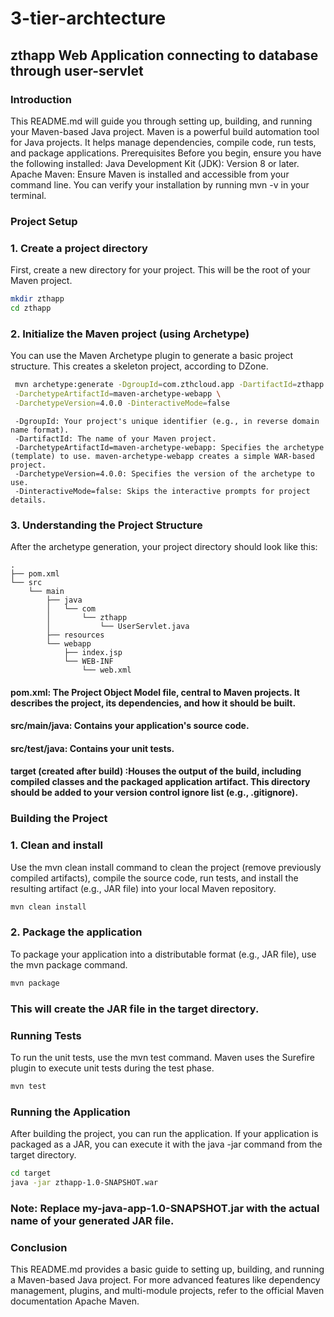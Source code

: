# 3-tier-archtecture

## zthapp Web Application connecting to database through user-servlet

### Introduction

This README.md will guide you through setting up, building, and running your Maven-based Java project. Maven is a powerful build automation tool for Java projects. It helps manage dependencies, compile code, run tests, and package applications.
Prerequisites
Before you begin, ensure you have the following installed:
Java Development Kit (JDK): Version 8 or later.
Apache Maven: Ensure Maven is installed and accessible from your command line. You can verify your installation by running mvn -v in your terminal.

### Project Setup

### 1. Create a project directory
First, create a new directory for your project. This will be the root of your Maven project.

```bash
mkdir zthapp
cd zthapp
```

### 2. Initialize the Maven project (using Archetype)
You can use the Maven Archetype plugin to generate a basic project structure. This creates a skeleton project, according to DZone.

```bash
 mvn archetype:generate -DgroupId=com.zthcloud.app -DartifactId=zthapp \
 -DarchetypeArtifactId=maven-archetype-webapp \
 -DarchetypeVersion=4.0.0 -DinteractiveMode=false
```

```
 -DgroupId: Your project's unique identifier (e.g., in reverse domain name format).
 -DartifactId: The name of your Maven project.
 -DarchetypeArtifactId=maven-archetype-webapp: Specifies the archetype (template) to use. maven-archetype-webapp creates a simple WAR-based project.
 -DarchetypeVersion=4.0.0: Specifies the version of the archetype to use.
 -DinteractiveMode=false: Skips the interactive prompts for project details.
```

### 3. Understanding the Project Structure
After the archetype generation, your project directory should look like this:

```
.
├── pom.xml
└── src
    └── main
        ├── java
        │   └── com
        │       └── zthapp
        │           └── UserServlet.java
        ├── resources
        └── webapp
            ├── index.jsp
            └── WEB-INF
                └── web.xml
```

#### pom.xml: The Project Object Model file, central to Maven projects. It describes the project, its dependencies, and how it should be built.
#### src/main/java: Contains your application's source code.
#### src/test/java: Contains your unit tests.
#### target (created after build) :Houses the output of the build, including compiled classes and the packaged application artifact. This directory should be added to your version control ignore list (e.g., .gitignore).   

### Building the Project

### 1. Clean and install
Use the mvn clean install command to clean the project (remove previously compiled artifacts), compile the source code, run tests, and install the resulting artifact (e.g., JAR file) into your local Maven repository.

```bash
mvn clean install
```

### 2. Package the application
To package your application into a distributable format (e.g., JAR file), use the mvn package command.

```bash
mvn package
```

### This will create the JAR file in the target directory.

### Running Tests
To run the unit tests, use the mvn test command. Maven uses the Surefire plugin to execute unit tests during the test phase.

```bash
mvn test
```

### Running the Application
After building the project, you can run the application. If your application is packaged as a JAR, you can execute it with the java -jar command from the target directory.

```bash
cd target
java -jar zthapp-1.0-SNAPSHOT.war
```


### Note: Replace my-java-app-1.0-SNAPSHOT.jar with the actual name of your generated JAR file.

### Conclusion
This README.md provides a basic guide to setting up, building, and running a Maven-based Java project. For more advanced features like dependency management, plugins, and multi-module projects, refer to the official Maven documentation Apache Maven.



